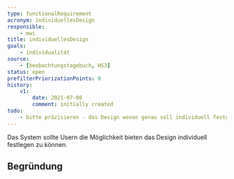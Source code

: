 ```yaml
---
type: functionalRequirement
acronym: individuellesDesign
responsible:
    - mwi
title: individuellesDesign
goals:
    - individualität
source:
    - [beobachtungstagebuch, HS3]
status: open
prefilterPriorizationPoints: 0
history:
    v1:
        date: 2021-07-08
        comment: initially created
todo:
    - bitte präzisieren - das Design wovon genau soll individuell festgelegt werden? 
---
```


Das System sollte Usern die Möglichkeit bieten das Design individuell festlegen zu können.

## Begründung
